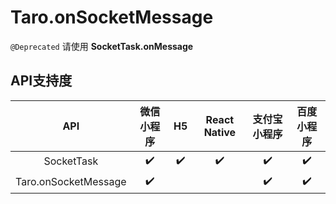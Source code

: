 # Taro.onSocketMessage

`@Deprecated` 请使用 **SocketTask.onMessage**

## API支持度

|         API          | 微信小程序 |  H5  | React Native | 支付宝小程序 | 百度小程序 |
| :------------------: | :--------: | :--: | :----------: | :----------: | :--------: |
|      SocketTask      |     ✔️      |  ✔️   |      ✔️       |      ✔️       |     ✔️      |
| Taro.onSocketMessage |     ✔️      |      |              |      ✔️       |     ✔️      |